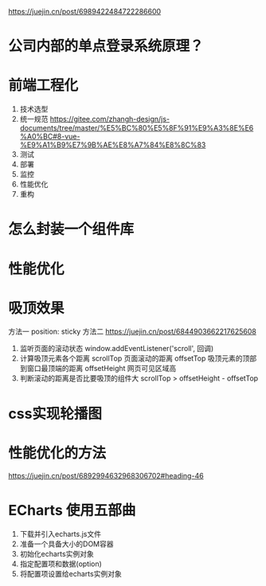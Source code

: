 https://juejin.cn/post/6989422484722286600




# 公司内部的单点登录系统原理？




# 前端工程化
1. 技术选型
2. 统一规范
https://gitee.com/zhangh-design/js-documents/tree/master/%E5%BC%80%E5%8F%91%E9%A3%8E%E6%A0%BC#8-vue-%E9%A1%B9%E7%9B%AE%E8%A7%84%E8%8C%83
3. 测试
4. 部署
5. 监控
6. 性能优化
7. 重构



# 怎么封装一个组件库




# 性能优化

# 吸顶效果
方法一
position: sticky
方法二
https://juejin.cn/post/6844903662217625608
1. 监听页面的滚动状态
window.addEventListener('scroll', 回调)
2. 计算吸顶元素各个距离
scrollTop 页面滚动的距离
offsetTop 吸顶元素的顶部到窗口最顶端的距离
offsetHeight 网页可见区域高
3. 判断滚动的距离是否比要吸顶的组件大
scrollTop > offsetHeight - offsetTop


# css实现轮播图


# 性能优化的方法
https://juejin.cn/post/6892994632968306702#heading-46
# ECharts 使用五部曲
1. 下载并引入echarts.js文件
2. 准备一个具备大小的DOM容器
3. 初始化echarts实例对象
4. 指定配置项和数据(option)
5. 将配置项设置给echarts实例对象